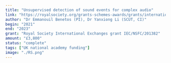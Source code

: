 ```yaml
---
title: "Unsupervised detection of sound events for complex audio"
link: "https://royalsociety.org/grants-schemes-awards/grants/international-exchanges/"
author: "Dr Emmanouil Benetos (PI), Dr Yanxiong Li (SCUT, CI)"
begin: "2021"
end: "2023"
grant: "Royal Society International Exchanges grant IEC/NSFC/201382"
amount: "£3,800"
status: "complete"
tags: ["UK national academy funding"]
image: "./RS.png"
---
```


